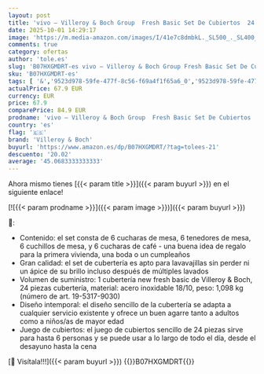 ```yaml
---
layout: post
title: 'vivo – Villeroy & Boch Group  Fresh Basic Set De Cubiertos  24 Piezas Stainless Steel  Apto Para Lavavajillas  Cuberteria 6 Personas  Cubierto  Acero Inoxidable'
date: 2025-10-01 14:29:17
image: 'https://m.media-amazon.com/images/I/41e7c8dmbkL._SL500_._SL400_.jpg'
comments: true
category: ofertas
author: 'tole.es'
slug: 'B07HXGMDRT-es vivo – Villeroy & Boch Group Fresh Basic Set De Cubiertos...'
sku: 'B07HXGMDRT-es'
tags: [ '&','9523d978-59fe-477f-8c56-f69a4f1f65a6_0','9523d978-59fe-477f-8c56-f69a4f1f65a6_3301','9523d978-59fe-477f-8c56-f69a4f1f65a6_4401','9523d978-59fe-477f-8c56-f69a4f1f65a6_6801','Arborist Merchandising Root','CML-Kitchen','Cubertería, vajilla y cristalería','Cuberterías combinadas','Hogar y cocina','Juegos de cubertería','Kitchen All','Los favoritos de nuestros clientes Social: Hogar y cocina','Los favoritos de nuestros clientes Social: Hogar y cocina líneas duras','Piezas de cubertería','Self Service','Special Features Stores','boch','homecustomersmostloved','villeroy','villeroy & boch','🇪🇸', ]
actualPrice: 67.9 EUR
currency: EUR
price: 67.9
comparePrice: 84.9 EUR
prodname: 'vivo – Villeroy & Boch Group  Fresh Basic Set De Cubiertos  24 Piezas Stainless Steel  Apto Para Lavavajillas  Cuberteria 6 Personas  Cubierto  Acero Inoxidable'
country: 'es'
flag: '🇪🇸'
brand: 'Villeroy & Boch'
buyurl: 'https://www.amazon.es/dp/B07HXGMDRT/?tag=tolees-21'
descuento: '20.02'
average: '45.0683333333333'
---
```


Ahora mismo tienes [{{< param title >}}]({{< param buyurl >}}) en el siguiente enlace!

[![{{< param prodname >}}]({{< param image >}})]({{< param buyurl >}})

🔎:

- Contenido: el set consta de 6 cucharas de mesa, 6 tenedores de mesa, 6 cuchillos de mesa, y 6 cucharas de café - una buena idea de regalo para la primera vivienda, una boda o un cumpleaños
- Gran calidad: el set de cubertería es apto para lavavajillas sin perder ni un ápice de su brillo incluso después de múltiples lavados
- Volumen de suministro: 1 cubertería new fresh basic de Villeroy & Boch, 24 piezas cubertería, material: acero inoxidable 18/10, peso: 1,098 kg (número de art. 19-5317-9030)
- Diseño intemporal: el diseño sencillo de la cubertería se adapta a cualquier servicio existente y ofrece un buen agarre tanto a adultos como a niños/as de mayor edad
- Juego de cubiertos: el juego de cubiertos sencillo de 24 piezas sirve para hasta 6 personas y se puede usar a lo largo de todo el día, desde el desayuno hasta la cena

[🛒 Visítala!!!]({{< param buyurl >}})
{{<world>}}B07HXGMDRT{{</world>}}
